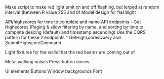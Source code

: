 Make script to make red light emit on and off flashing, but lerped at random interval (between R value 255 and 0)
Model design for flashlight

API/highscores for time to complete and name
API endpoints - Get Highscores (Paging & allow filtering by name, and sorting by time to complete descing (default) and timestamp ascending)
Use the CQRS pattern for these 2 endpoints ^ GetHighscoresQuery and SubmitHighscoreCommand

Light fixtures for the walls that the red beams are coming out of

Metal walking noises
Press button noises

UI elements
Buttons
Window backgrounds
Font